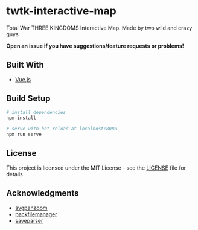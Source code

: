 # twtk-interactive-map

Total War THREE KINGDOMS Interactive Map. Made by two wild and crazy guys. 

**Open an issue if you have suggestions/feature requests or problems!**

## Built With

* [Vue.js](https://vuejs.org/)

## Build Setup

``` bash
# install dependencies
npm install

# serve with hot reload at localhost:8080
npm run serve
```

## License

This project is licensed under the MIT License - see the [LICENSE](LICENSE) file for details

## Acknowledgments

* [svgpanzoom](https://github.com/ariutta/svg-pan-zoom)
* [packfilemanager](https://sourceforge.net/projects/packfilemanager/)
* [saveparser](https://sourceforge.net/projects/saveparser/)

